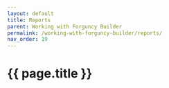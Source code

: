 ```yaml
---
layout: default
title: Reports
parent: Working with Forguncy Builder
permalink: /working-with-forguncy-builder/reports/
nav_order: 19
---
```


# {{ page.title }}